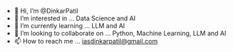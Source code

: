- 👋 Hi, I’m @DinkarPatil
- 👀 I’m interested in ... Data Science and AI
- 🌱 I’m currently learning ... LLM and AI
- 💞️ I’m looking to collaborate on ... Python, Machine Learning, LLM and AI
- 📫 How to reach me ... iasdinkarpatil@gmail.com
